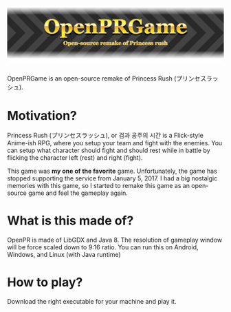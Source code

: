 <h1 align="center">
  <br>
  <img src="banner.png" alt="OpenPRGame" width="960">
</h1>

OpenPRGame is an open-source remake of Princess Rush (プリンセスラッシュ).

# Motivation?
Princess Rush (プリンセスラッシュ), or 검과 공주의 시간 is a Flick-style Anime-ish RPG, where you setup your team and fight with the enemies. You can setup what character should fight and should rest while in battle by flicking the character left (rest) and right (fight).

This game was **my one of the favorite** game. Unfortunately, the game has stopped supporting the service from January 5, 2017. I had a big nostalgic memories with this game, so I started to remake this game as an open-source game and feel the gameplay again.

# What is this made of?
OpenPR is made of LibGDX and Java 8. The resolution of gameplay window will be force scaled down to 9:16 ratio. You can run this on Android, Windows, and Linux (with Java runtime)

# How to play?
Download the right executable for your machine and play it.
